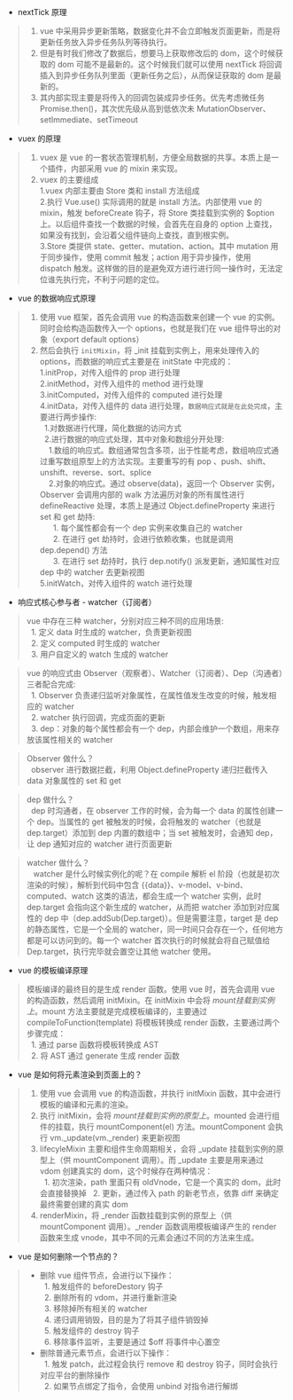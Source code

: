 * nextTick 原理
>1. vue 中采用异步更新策略，数据变化并不会立即触发页面更新，而是将更新任务放入异步任务队列等待执行。
>2. 但是有时我们修改了数据后，想要马上获取修改后的 dom，这个时候获取的 dom 可能不是最新的。这个时候我们就可以使用 nextTick 将回调插入到异步任务队列里面（更新任务之后），从而保证获取的 dom 是最新的。
>3. 其内部实现主要是将传入的回调包装成异步任务。优先考虑微任务 Promise.then()，其次优先级从高到低依次未 MutationObserver、setImmediate、setTimeout

* vuex 的原理
>1. vuex 是 vue 的一套状态管理机制，方便全局数据的共享。本质上是一个插件，内部采用 vue 的 mixin 来实现。
>2. vuex 的主要组成<br>
>1.vuex 内部主要由 Store 类和 install 方法组成<br>
>2.执行 Vue.use() 实际调用的就是 install 方法。内部使用 vue 的 mixin，触发 beforeCreate 钩子，将 Store 类挂载到实例的 $option 上。以后组件查找一个数据的时候，会首先在自身的 option 上查找，如果没有找到，会沿着父组件链向上查找，直到根实例。<br>
>3.Store 类提供 state、getter、mutation、action。其中 mutation 用于同步操作，使用 commit 触发；action 用于异步操作，使用 dispatch 触发。这样做的目的是避免双方进行进行同一操作时，无法定位谁先执行完，不利于问题的定位。

* vue 的数据响应式原理
>1. 使用 vue 框架，首先会调用 vue 的构造函数来创建一个 vue 的实例。同时会给构造函数传入一个 options，也就是我们在 vue 组件导出的对象（export default options）
>2. 然后会执行 `initMixin`，将 _init 挂载到实例上，用来处理传入的 options，而数据的响应式主要是在 initState 中完成的：<br>
>1.initProp，对传入组件的 prop 进行处理<br>
>2.initMethod，对传入组件的 method 进行处理<br>
>3.initComputed，对传入组件的 computed 进行处理<br>
>4.initData，对传入组件的 data 进行处理，`数据响应式就是在此处完成`，主要进行两步操作:<br>
>&nbsp;&nbsp;1.对数据进行代理，简化数据的访问方式<br>
>&nbsp;&nbsp;2.进行数据的响应式处理，其中对象和数组分开处理:<br>
>&nbsp;&nbsp;&nbsp;&nbsp;1.数组的响应式。数组通常包含多项，出于性能考虑，数组响应式通过重写数组原型上的方法实现。主要重写的有 pop
、push、shift、unshift、reverse、sort、splice<br>
>&nbsp;&nbsp;&nbsp;&nbsp;2.对象的响应式。通过 observe(data)，返回一个 Observer 实例，Observer 会调用内部的 walk 方法遍历对象的所有属性进行 defineReactive 处理，本质上是通过 Object.defineProperty 来进行 set 和 get 劫持:<br>
>&nbsp;&nbsp;&nbsp;&nbsp;&nbsp;&nbsp;1. 每个属性都会有一个 dep 实例来收集自己的 watcher<br>
>&nbsp;&nbsp;&nbsp;&nbsp;&nbsp;&nbsp;2. 在进行 get 劫持时，会进行依赖收集，也就是调用 dep.depend() 方法<br>
>&nbsp;&nbsp;&nbsp;&nbsp;&nbsp;&nbsp;3. 在进行 set 劫持时，执行 dep.notify() 派发更新，通知属性对应 dep 中的 watcher 去更新视图<br>
>5.initWatch，对传入组件的 watch 进行处理<br>

* 响应式核心参与者 - watcher（订阅者）
>vue 中存在三种 watcher，分别对应三种不同的应用场景:<br>
>&nbsp;&nbsp;1. 定义 data 时生成的 watcher，负责更新视图<br>
>&nbsp;&nbsp;2. 定义 computed 时生成的 watcher<br>
>&nbsp;&nbsp;3. 用户自定义的 watch 生成的 watcher<br>

>vue 的响应式由 Observer（观察者）、Watcher（订阅者）、Dep（沟通者）三者配合完成:<br>
>&nbsp;&nbsp;1. Observer 负责递归监听对象属性，在属性值发生改变的时候，触发相应的 watcher<br>
>&nbsp;&nbsp;2. watcher 执行回调，完成页面的更新<br>
>&nbsp;&nbsp;3. dep：对象的每个属性都会有一个 dep，内部会维护一个数组，用来存放该属性相关的 watcher<br>

>Observer 做什么？<br>
>&nbsp;&nbsp;observer 进行数据拦截，利用 Object.defineProperty 递归拦截传入 data 对象属性的 set 和 get<br>

>dep 做什么？<br>
>&nbsp;&nbsp;dep 时沟通者，在 observer 工作的时候，会为每一个 data 的属性创建一个 dep。当属性的 get 被触发的时候，会将触发的 watcher（也就是 dep.target）添加到 dep 内置的数组中；当 set 被触发时，会通知 dep，让 dep 通知对应的 watcher 进行页面更新<br>

>watcher 做什么？<br>
>&nbsp;&nbsp; watcher 是什么时候实例化的呢？在 compile 解析 el 阶段（也就是初次渲染的时候），解析到代码中包含 {{data}}、v-model、v-bind、computed、watch 这类的语法，都会生成一个 watcher 实例，此时 dep.target 会指向这个新生成的 watcher，从而把 watcher 添加到对应属性的 dep 中（dep.addSub(Dep.target)）。但是需要注意，target 是 dep 的静态属性，它是一个全局的 watcher，同一时间只会存在一个，任何地方都是可以访问到的。每一个 watcher 首次执行的时候就会将自己赋值给 Dep.target，执行完毕就会置空让其他 watcher 使用。<br>




* vue 的模板编译原理
>模板编译的最终目的是生成 render 函数。使用 vue 时，首先会调用 vue 的构造函数，然后调用 initMixin。在 initMixin 中会将 $mount 挂载到实例上。$mount 方法主要就是完成模板编译的，主要通过 compileToFunction(template) 将模板转换成 render 函数，主要通过两个步骤完成：<br>
>&nbsp;&nbsp;1. 通过 parse 函数将模板转换成 AST<br>
>&nbsp;&nbsp;2. 将 AST 通过 generate 生成 render 函数

* vue 是如何将元素渲染到页面上的？
>1. 使用 vue 会调用 vue 的构造函数，并执行 initMixin 函数，其中会进行模板的编译和元素的渲染。
>2. 执行 initMixin，会将 $mount 挂载到实例的原型上。$mounted 会进行组件的挂载，执行 mountComponent(el) 方法。mountComponent 会执行 vm._update(vm._render) 来更新视图
>3. lifecyleMixin 主要和组件生命周期相关，会将 _update 挂载到实例的原型上（供 mountComponent 调用）。而 _update 主要是用来通过 vdom 创建真实的 dom，这个时候存在两种情况：<br>
>&nbsp;&nbsp;1. 初次渲染，path 里面只有 oldVnode，它是一个真实的 dom，此时会直接替换掉
>&nbsp;&nbsp;2. 更新，通过传入 path 的新老节点，依靠 diff 来确定最终需要创建的真实 dom
>4. renderMixin，将 _render 函数挂载到实例的原型上（供 mountComponent 调用）。_render 函数调用模板编译产生的 render 函数来生成 vnode，其中不同的元素会通过不同的方法来生成。

* vue 是如何删除一个节点的？
>* 删除 vue 组件节点，会进行以下操作：<br>
>&nbsp;&nbsp;1. 触发组件的 beforeDestory 钩子<br>
>&nbsp;&nbsp;2. 删除所有的 vdom，并进行重新渲染<br>
>&nbsp;&nbsp;3. 移除掉所有相关的 watcher <br>
>&nbsp;&nbsp;4. 递归调用销毁，目的是为了将其子组件销毁掉<br>
>&nbsp;&nbsp;5. 触发组件的 destroy 钩子 <br>
>&nbsp;&nbsp;6. 移除事件监听，主要是通过 $off 将事件中心置空 <br>
>* 删除普通元素节点，会进行以下操作：<br>
>&nbsp;&nbsp;1. 触发 patch，此过程会执行 remove 和 destroy 钩子，同时会执行对应平台的删除操作<br>
>&nbsp;&nbsp;2. 如果节点绑定了指令，会使用 unbind 对指令进行解绑 <br>